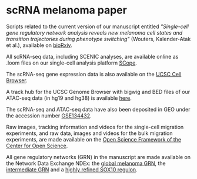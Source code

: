 # scRNA melanoma paper

Scripts related to the current version of our manuscript entitled _"Single-cell gene regulatory network analysis reveals new melanoma cell states and transition trajectories during phenotype switching"_ (Wouters, Kalender-Atak et al.), available on [bioRxiv](https://www.biorxiv.org/content/10.1101/715995v2).

All scRNA-seq data, including SCENIC analyses, are available online as .loom files on our single-cell analysis platform [SCope](http://scope.aertslab.org/#/Wouters_Human_Melanoma).

The scRNA-seq gene expression data is also available on the [UCSC Cell Browser](https://melanoma.cells.ucsc.edu).

A track hub for the UCSC Genome Browser with bigwig and BED files of our ATAC-seq data (in hg19 and hg38) is available [here](http://ucsctracks.aertslab.org/papers/wouters_human_melanoma/hub.txt).

The scRNA-seq and ATAC-seq data have also been deposited in GEO under the accession number [GSE134432](https://www.ncbi.nlm.nih.gov/geo/query/acc.cgi?acc=GSE134432).

Raw images, tracking information and videos for the single-cell migration experiments, and raw data, images and videos for the bulk migration experiments, are made available on the [Open Science Framework of the Center for Open Science](https://osf.io/e6ahm/).

All gene regulatory networks (GRN) in the manuscript are made available on the Network Data Exchange NDEx: the [global melanoma GRN](https://doi.org/10.18119/N99C71), the [intermediate GRN](http://doi.org/10.18119/N95P54) and a [highly refined SOX10 regulon]( http://doi.org/10.18119/N91W2T).




